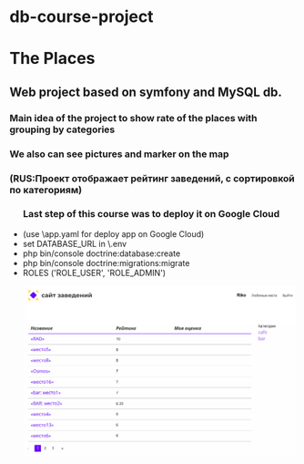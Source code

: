 # db-course-project
 
<h1>The Places</h1>

<h2>Web project based on symfony and MySQL db.</h2>
<h3>Main idea of the project to show rate of the places with grouping by categories</h3>
<h3>We also can see pictures and marker on the map</h3>
<h3>(RUS:Проект отображает рейтинг заведений, с сортировкой по категориям)</h3>
<ul>
<h3>Last step of this course was to deploy it on Google Cloud</h3>
 <li>(use \app.yaml for deploy app on Google Cloud)

<li>set DATABASE_URL in \.env
<li>php bin/console doctrine:database:create
<li>php bin/console doctrine:migrations:migrate
<li>ROLES ('ROLE_USER', 'ROLE_ADMIN')
 
![Иллюстрация к проекту](https://github.com/saintriko/db-project/blob/master/places.PNG)
